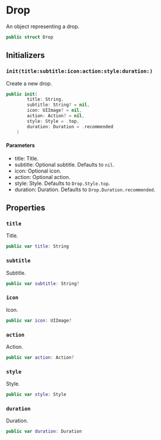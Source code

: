 # Drop

An object representing a drop.

``` swift
public struct Drop 
```

## Initializers

### `init(title:subtitle:icon:action:style:duration:)`

Create a new drop.

``` swift
public init(
        title: String,
        subtitle: String? = nil,
        icon: UIImage? = nil,
        action: Action? = nil,
        style: Style = .top,
        duration: Duration = .recommended
    ) 
```

#### Parameters

  - title: Title.
  - subtitle: Optional subtitle. Defaults to `nil`.
  - icon: Optional icon.
  - action: Optional action.
  - style: Style. Defaults to `Drop.Style.top`.
  - duration: Duration. Defaults to `Drop.Duration.recommended`.

## Properties

### `title`

Title.

``` swift
public var title: String
```

### `subtitle`

Subtitle.

``` swift
public var subtitle: String?
```

### `icon`

Icon.

``` swift
public var icon: UIImage?
```

### `action`

Action.

``` swift
public var action: Action?
```

### `style`

Style.

``` swift
public var style: Style
```

### `duration`

Duration.

``` swift
public var duration: Duration
```
